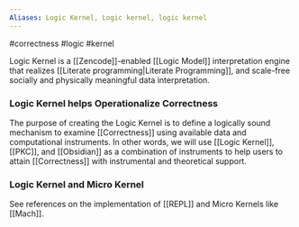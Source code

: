```yaml
---
Aliases: Logic Kernel, Logic kernel, logic kernel
---
```


#correctness #logic #kernel

Logic Kernel is a [[Zencode]]-enabled [[Logic Model]] interpretation engine that realizes [[Literate programming|Literate Programming]], and scale-free socially and physically meaningful data interpretation.

### Logic Kernel helps Operationalize Correctness
The purpose of creating the Logic Kernel is to define a logically sound mechanism to examine [[Correctness]] using available data and computational instruments. In other words, we will use [[Logic Kernel]], [[PKC]], and [[Obsidian]] as a combination of instruments to help users to attain [[Correctness]] with instrumental and theoretical support.

### Logic Kernel and Micro Kernel
See references on the implementation of [[REPL]] and Micro Kernels like [[Mach]].